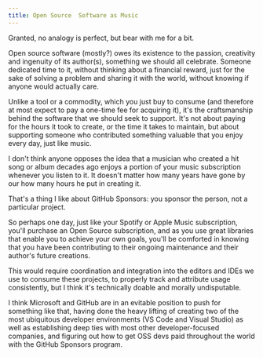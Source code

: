 ```yaml
---
title: Open Source  Software as Music
---
```


Granted, no analogy is perfect, but bear with me for a bit.

 Open source software (mostly?) owes its existence to the passion, creativity and ingenuity of its author(s), something we should all celebrate. Someone dedicated time to it, without thinking about a financial reward, just for the sake of solving a problem and sharing it with the world, without knowing if anyone would actually care.

Unlike a tool or a commodity, which you just buy to consume (and therefore at most expect to pay a one-time fee for acquiring it), it's the craftsmanship behind the software that we should seek to support. It's not about paying for the hours it took to create, or the time it takes to maintain, but about supporting someone who contributed something valuable that you enjoy every day, just like music.

I don't think anyone opposes the idea that a musician who created a hit song or album decades ago enjoys a portion of your music subscription whenever you listen to it. It doesn't matter how many years have gone by our how many hours he put in creating it.

That's a thing I like about GitHub Sponsors: you sponsor the person, not a particular project.

So perhaps one day, just like your Spotify or Apple Music subscription, you'll purchase an Open Source subscription, and as you use great libraries that enable you to achieve your own goals, you'll be comforted in knowing that you have been contributing to their ongoing maintenance and their author's future creations.

This would require coordination and integration into the editors and IDEs we use to consume these projects, to properly track and attribute usage consistently, but I think it's technically doable and morally undisputable. 

I think Microsoft and GitHub are in an evitable position to push for something like that, having done the heavy lifting of creating two of the most ubiquitous developer environments (VS Code and Visual Studio) as well as establishing deep ties with most other developer-focused companies, and figuring out how to get OSS devs paid throughout the world with the GitHub Sponsors program.
